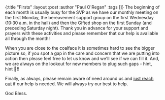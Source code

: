 {:title "Firsts"
 :layout :post
 :author "Paul O'Regan"
 :tags []}
The beginning of each month is usually busy for the SVP as we have our monthly meeting on the first Monday, the bereavement support group on the first Wednesday (10:30 a.m. in the hall) and then the Gifted shop on the first Sunday (and preceding Saturday night). Thank you in advance for your support and prayers with these activities and please remember that our help is available all through the month!

When you are close to the coalface it is sometimes hard to see the bigger picture so, if you spot a gap in the care and concern that we are putting into action then please feel free to let us know and we'll see if we can fill it. And, we are always on the lookout for new members to plug such gaps - hint, hint 🙂!!

Finally, as always, please remain aware of need around us and [just reach out](../../pages-output/contact/) if our help is needed. We will always try our best to help.

God Bless.
